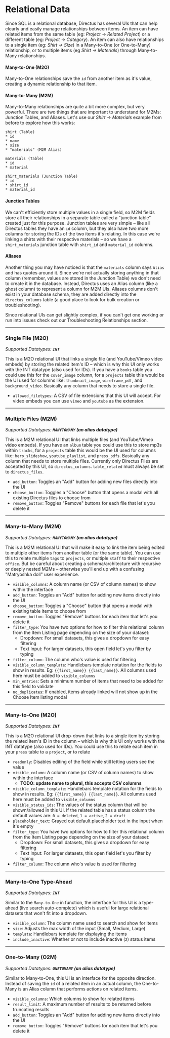# Relational Data

Since SQL is a relational database, Directus has several UIs that can help clearly and easily manage relationships between items. An item can have related items from the same table (eg: *Project -> Related Project*) or a different table (eg: *Project -> Category*). An item can also have relationships to a single item (eg: *Shirt -> Size*) in a Many-to-One (or One-to-Many) relationship, or to multiple items (eg *Shirt -> Materials*) through Many-to-Many relationships.

#### Many-to-One (M2O)
Many-to-One relationships save the `id` from another item as it's value, creating a dynamic relationship to that item.

#### Many-to-Many (M2M)
Many-to-Many relationships are quite a bit more complex, but very powerful. There are two things that are important to understand for M2Ms: Junction Tables, and Aliases. Let's use our *Shirt -> Materials* example from before to explore how this works:

```
shirt (Table)
* id
* name
* size
* "materials" (M2M Alias)

materials (Table)
* id
* material

shirt_materials (Junction Table)
* id
* shirt_id
* material_id
```

#### Junction Tables
We can't efficiently store multiple values in a single field, so M2M fields store all their relationships in a separate table called a "junction table" created just for this purpose. Junction tables are very simple – like all Directus tables they have an `id` column, but they also have two more columns for storing the IDs of the two items it's relating. In this case we're linking a shirts with their respective materials – so we have a `shirt_materials` junction table with `shirt_id` and `material_id` columns.

#### Aliases
Another thing you may have noticed is that the `materials` column says `Alias` and has quotes around it. Since we're not actually storing anything in that column (remember, values are stored in the Junction Table) we don't need to create it in the database. Instead, Directus uses an Alias column (like a ghost column) to represent a column for M2M UIs. Aliases columns don't exist in your database schema, they are added directly into the `directus_columns` table (a good place to look for bulk creation or troubleshooting).

Since relational UIs can get slightly complex, if you can't get one working or run into issues check out our Troubleshooting Relationships section.

----------

### Single File (M2O)
*Supported Datatypes: **`INT`***

This is a M2O relational UI that links a single file (and YouTube/Vimeo video embeds) by storing the related item's ID – which is why this UI only works with the INT datatype (also used for IDs). If you have a `books` table you could use this for the `cover_image` column, for a `projects` table this would be the UI used for columns like: `thumbnail_image`, `wireframe_pdf`, and `background_video`. Basically any column that needs to store a single file.

* `allowed_filetypes`: A CSV of file extensions that this UI will accept. For video embeds you can use `vimeo` and `youtube` as the extension.

----------

### Multiple Files (M2M)
*Supported Datatypes: **`MANYTOMANY` (an alias datatype)***

This is a M2M relational UI that links multiple files (and YouTube/Vimeo video embeds). If you have an `album` table you could use this to store mp3s within `tracks`, for a `projects` table this would be the UI used for columns like: `hero_slideshow`, `youtube_playlist`, and `press_pdfs`. Basically any column that needs to store multiple files. Currently only Directus Files are accepted by this UI, so `directus_columns.table_related` must always be set to `directus_files`.

* `add_button`: Toggles an "Add" button for adding new files directly into the UI
* `choose_button`: Toggles a "Choose" button that opens a modal with all existing Directus files to choose from
* `remove_button`: Toggles "Remove" buttons for each file that let's you delete it

----------

### Many-to-Many (M2M)
*Supported Datatypes: **`MANYTOMANY` (an alias datatype)***

This is a M2M relational UI that will make it easy to link the item being edited to multiple other items from another table (or the same table). You can use this to relate multiple `tags` to `projects`, or multiple `staff` to their respective `office`. But be careful about creating a schema/architecture with recursive or deeply nested M2Ms – otherwise you'll end up with a confusing "Matryoshka doll" user experience.

* `visible_columns`: A column name (or CSV of column names) to show within the interface
* `add_button`: Toggles an "Add" button for adding new items directly into the UI
* `choose_button`: Toggles a "Choose" button that opens a modal with existing table items to choose from
* `remove_button`: Toggles "Remove" buttons for each item that let's you delete it
* `filter_type`: You have two options for how to filter this relational column from the Item Listing page depending on the size of your dataset:
	* Dropdown: For small datasets, this gives a dropdown for easy filtering
	* Text Input: For larger datasets, this open field let's you filter by typing
* `filter_column`: The column who's value is used for filtering
* `visible_column_template`: Handlebars template notation for the fields to show in results. Eg: `{{first_name}} {{last_name}}`. All columns used here must be added to `visible_columns`
* `min_entries`: Sets a minimum number of items that need to be added for this field to validate
* `no_duplicates`: If enabled, items already linked will not show up in the Choose Item listing modal

----------

### Many-to-One (M2O)
*Supported Datatypes: **`INT`***

This is a M2O relational UI drop-down that links to a single item by storing the related item's ID in the column – which is why this UI only works with the INT datatype (also used for IDs). You could use this to relate each item in your `press` table to a `project`, or to relate

* `readonly`: Disables editing of the field while still letting users see the value
* `visible_column`: A column name (or CSV of column names) to show within the interface
	* **TODO: update name to plural, this accepts CSV columns**
* `visible_column_template`: Handlebars template notation for the fields to show in results. Eg: `{{first_name}} {{last_name}}`. All columns used here must be added to `visible_columns`
* `visible_status_ids`: The values of the status column that will be shown/allowed in this UI. If the related table has a status column the default values are: `0 = deleted`, `1 = active`, `2 = draft`
* `placeholder_text`: Grayed out default placeholder text in the input when it's empty
* `filter_type`: You have two options for how to filter this relational column from the Item Listing page depending on the size of your dataset:
	* Dropdown: For small datasets, this gives a dropdown for easy filtering
	* Text Input: For larger datasets, this open field let's you filter by typing
* `filter_column`: The column who's value is used for filtering

----------

### Many-to-One Type-Ahead
*Supported Datatypes: **`INT`***

Similar to the `Many-to-One` in function, the interface for this UI is a type-ahead (live search auto-complete) which is useful for large relational datasets that won't fit into a dropdown.

* `visible_column`: The column name used to search and show for items
* `size`: Adjusts the max width of the input (Small, Medium, Large)
* `template`: Handlebars template for displaying the items
* `include_inactive`: Whether or not to include inactive (`2`) status items

----------

### One-to-Many (O2M)
*Supported Datatypes: **`ONETOMANY` (an alias datatype)***

Similar to Many-to-One, this UI is an interface for the opposite direction. Instead of saving the `id` of a related item in an actual column, the One-to-Many is an Alias column that performs actions on related items.

* `visible_columns`: Which columns to show for related items
* `result_limit`: A maximum number of results to be returned before truncating results
* `add_button`: Toggles an "Add" button for adding new items directly into the UI
* `remove_button`: Toggles "Remove" buttons for each item that let's you delete it
